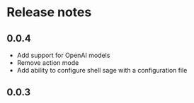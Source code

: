 # Release notes

<!-- do not remove -->

## 0.0.4

- Add support for OpenAI models
- Remove action mode
- Add ability to configure shell sage with a configuration file


## 0.0.3



